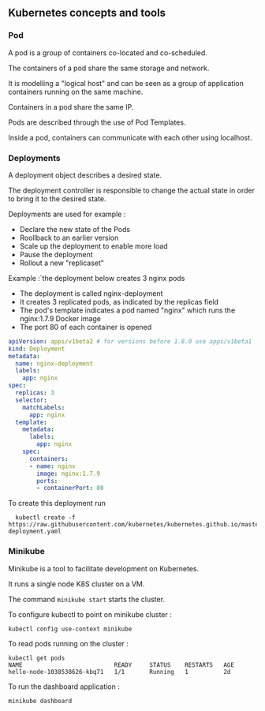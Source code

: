 ## Kubernetes concepts and tools

### Pod

A pod is a group of containers co-located and co-scheduled.

The containers of a pod share the same storage and network.

It is modelling a "logical host" and can be seen as a group of application containers running on the same machine.

Containers in a pod share the same IP.

Pods are described through the use of Pod Templates.

Inside a pod, containers can communicate with each other using localhost.

### Deployments

A deployment object describes a desired state.

The deployment controller is responsible to change the actual state in order to bring it to the desired state.

Deployments are used for example :

- Declare the new state of the Pods
- Roollback to an earlier version
- Scale up the deployment to enable more load
- Pause the deployment
- Rollout a new "replicaset"

Example :`the deployment below creates 3 nginx pods

- The deployment is called nginx-deployment
- It creates 3 replicated pods, as indicated by the replicas field
- The pod's template indicates a pod named "nginx" which runs the nginx:1.7.9 Docker image
- The port 80 of each container is opened 

```yaml
apiVersion: apps/v1beta2 # for versions before 1.8.0 use apps/v1beta1
kind: Deployment
metadata:
  name: nginx-deployment
  labels:
    app: nginx
spec:
  replicas: 3
  selector:
    matchLabels:
      app: nginx
  template:
    metadata:
      labels:
        app: nginx
    spec:
      containers:
      - name: nginx
        image: nginx:1.7.9
        ports:
        - containerPort: 80
```

To create this deployment run 

```
  kubectl create -f https://raw.githubusercontent.com/kubernetes/kubernetes.github.io/master/docs/concepts/workloads/controllers/nginx-deployment.yaml
```


### Minikube

Minikube is a tool to facilitate development on Kubernetes.

It runs a single node K8S cluster on a VM.

The command `minikube start` starts the cluster.

To configure kubectl to point on minikube cluster :

    kubectl config use-context minikube
    
To read pods running on the cluster :

    kubectl get pods
    NAME                          READY     STATUS    RESTARTS   AGE
    hello-node-1038538626-kbq71   1/1       Running   1          2d

To run the dashboard application :

    minikube dashboard
    
